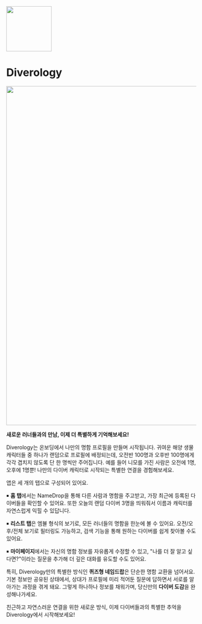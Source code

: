<img src="https://github.com/user-attachments/assets/edf3f74f-85df-4a39-b1c8-03499b445ca2" width=120 />

# Diverology

<p align="left"><img width="900" src="https://github.com/user-attachments/assets/802faa87-85f7-4fc5-aac6-fbe58f529783"></p>

**새로운 러너들과의 만남, 이제 더 특별하게 기억해보세요!**

Diverology는 온보딩에서 나만의 명함 프로필을 만들며 시작됩니다. 귀여운 해양 생물 캐릭터들 중 하나가 랜덤으로 프로필에 배정되는데, 오전반 100명과 오후반 100명에게 각각 겹치지 않도록 단 한 명씩만 주어집니다. 예를 들어 니모를 가진 사람은 오전에 1명, 오후에 1명뿐! 나만의 다이버 캐릭터로 시작되는 특별한 연결을 경험해보세요.

앱은 세 개의 탭으로 구성되어 있어요.

￭ **홈 탭**에서는 NameDrop을 통해 다른 사람과 명함을 주고받고, 가장 최근에 등록된 다이버들을 확인할 수 있어요. 또한 오늘의 랜덤 다이버 3명을 띄워줘서 이름과 캐릭터를 자연스럽게 익힐 수 있답니다.

￭ **리스트 탭**은 엠뷸 형식의 보기로, 모든 러너들의 명함을 한눈에 볼 수 있어요. 오전/오후/전체 보기로 필터링도 가능하고, 검색 기능을 통해 원하는 다이버를 쉽게 찾아볼 수도 있어요.

￭ **마이페이지**에서는 자신의 명함 정보를 자유롭게 수정할 수 있고, "나를 더 잘 알고 싶다면?"이라는 질문을 추가해 더 깊은 대화를 유도할 수도 있어요.

특히, Diverology만의 특별한 방식인 **퀴즈형 네임드랍**은 단순한 명함 교환을 넘어서요. 기본 정보만 공유된 상태에서, 상대가 프로필에 미리 적어둔 질문에 답하면서 서로를 알아가는 과정을 겪게 돼요. 그렇게 하나하나 정보를 채워가며, 당신만의 **다이버 도감**을 완성해나가세요.

친근하고 자연스러운 연결을 위한 새로운 방식,
이제 다이버들과의 특별한 추억을 Diverology에서 시작해보세요!
